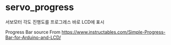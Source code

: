 # servo_progress
서보모터 각도 진행도를 프로그레스 바로 LCD에 표시

Progress Bar source
From https://www.instructables.com/Simple-Progress-Bar-for-Arduino-and-LCD/

